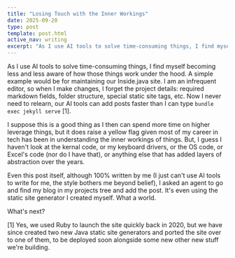 ```yaml
---
title: "Losing Touch with the Inner Workings"
date: 2025-09-20
type: post
template: post.html
active_nav: writing
excerpt: "As I use AI tools to solve time-consuming things, I find myself becoming less and less aware of how those things work under the hood."
---
```


As I use AI tools to solve time-consuming things, I find myself becoming less and less aware of how those things work under the hood. A simple example would be for maintaining our Inside.java site. I am an infrequent editor, so when I make changes, I forget the project details: required markdown fields, folder structure, special static site tags, etc. Now I never need to relearn, our AI tools can add posts faster than I can type `bundle exec jekyll serve` [1].

I suppose this is a good thing as I then can spend more time on higher leverage things, but it does raise a yellow flag given most of my career in tech has been in understanding the inner workings of things. But, I guess I haven't look at the kernal code, or my keyboard drivers, or the OS code, or Excel's code (nor do I have that), or anything else that has added layers of abstraction over the years.

Even this post itself, although 100% written by me (I just can't use AI tools to write for me, the style bothers me beyond belief), I asked an agent to go and find my blog in my projects tree and add the post. It's even using the static site generator I created myself. What a world.

What's next?


[1] Yes, we used Ruby to launch the site quickly back in 2020, but we have since created two new Java static site generators and ported the site over to one of them, to be deployed soon alongside some new other new stuff we're building.